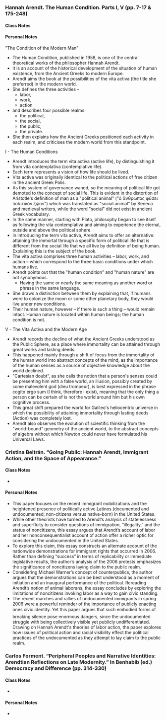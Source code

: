 ### Hannah Arendt. The Human Condition. Parts I, V (pp. 7-17 & 175-248)

#### Class Notes

#### Personal Notes

"The Condition of the Modern Man"

- The Human Condition, published in 1958, is one of the central theoretical works of the philosopher Hannah Arendt.
- It is an account of the historical development of the situation of human existence, from the Ancient Greeks to modern Europe.
- Arendt aims the book at the possibilities of the vita activa (the title she preferred) in the modern world.
- She defines the three activities – 
	- labor, 
	- work, 
	- action
- and describes four possible realms: 
	- the political, 
	- the social, 
	- the public, 
	- the private. 
- She then explains how the Ancient Greeks positioned each activity in each realm, and criticises the modern world from this standpoint.

I - The Human Conditions

- Arendt introduces the term vita activa (active life), by distinguishing it from vita contemplativa (contemplative life).
- Each term represents a vision of how life should be lived. 
- Vita activa was originally identical to the political actions of free citizen in the ancient Greek Polis.
- As this system of governance waned, so the meaning of political life got demoted to the concept of social life. This is evident in the distortion of Aristotle's definition of man as a "political animal" ("ὁ ἄνθρωπος φύσει πολιτικὸν ζῷον") which was translated as "social animal" by Seneca and medieval writers, while the word "social" did not exist in ancient Greek vocabulary.
- In the same manner, starting with Plato, philosophy began to see itself as following the vita contemplativa and aiming to experience the eternal, outside and above the political sphere.
- In introducing the term vita activa, Arendt aims to offer an alternative: attaining the immortal through a specific form of political life that is different from the social life that we all live by definition of being human. Explaining this is the subject of the book.
- The vita activa comprises three human activities – labor, work, and action – which correspond to the three basic conditions under which humans live.
- Arendt points out that the "human condition" and "human nature" are not synonymous.
	- Having the same or nearly the same meaning as another word or phrase in the same language.
- She draws a distinction between them by explaining that, if humans were to colonize the moon or some other planetary body, they would live under new conditions.
- Their human nature, however – if there is such a thing – would remain intact. Human nature is located within human beings; the human condition is not.

V - The Vita Activa and the Modern Age

- Arendt records the decline of what the Ancient Greeks understood as the Public Sphere, as a place where immortality can be attained through great works and lasting deeds.
- This happened mainly through a shift of focus from the immortality of the human world into abstract concepts of the mind, as the importance of the human senses as a source of objective knowledge about the world declined.
- "Cartesian doubt", as she calls the notion that a person's senses could be presenting him with a false world, an illusion, possibly created by some malevolent god (dieu trompeur), is best expressed in the phrase cogito ergo sum (I think, therefore I exist), meaning that the only thing a person can be certain of is not the world around him but his own cognitive process.
- This great shift prepared the world for Galileo's heliocentric universe in which the possibility of attaining immortality through lasting deeds (Action) was completely lost.
- Arendt also observes the evolution of scientific thinking from the "world-bound" geometry of the ancient world, to the abstract concepts of algebra without which Newton could never have formulated his Universal Laws.

### Cristina Beltrán. “Going Public: Hannah Arendt, Immigrant Action, and the Space of Appearance.”

#### Class Notes

- 

#### Personal Notes

- This paper focuses on the recent immigrant mobilizations and the heightened presence of politically active Latinos (documented and undocumented; non-citizens versus native-born) in the United States. 
- While other theorists have turned to Arendt’s analysis of statelessness and superfluity to consider questions of immigration, “illegality,” and the status of noncitizens, this essay argues that Arendt’s account of labor and her nonconsequentialist account of action offer a richer optic for considering the undocumented in the United States. 
- To explore this claim, this essay constructs an alternate account of the nationwide demonstrations for immigrant rights that occurred in 2006. Rather than defining “success” in terms of replicability or immediate legislative results, the author’s analysis of the 2006 protests emphasizes the significance of noncitizens laying claim to the public realm. 
- Considering Michael Warner’s concept of counterpublics, the author argues that the demonstrations can be best understood as a moment of initiation and an inaugural performance of the political. Rereading Arendt’s notion of animal laborans, the essay concludes by exploring the limitations of noncitizens invoking labor as a way to gain civic standing.
- The recent marches and rallies of undocumented immigrants in spring 2006 were a powerful reminder of the importance of publicly enacting ones civic identity. Yet this paper argues that such embodied forms of breaking silence pose enormous dangers, since the undocumented struggle with being collectively visible yet publicly undifferentiated. Drawing on Hannah Arendt's theories of labor action, the paper explores how issues of political action and racial visibility effect the political practices of the undocumented as they attempt to lay claim to the public realm.


### Carlos Forment. “Peripheral Peoples and Narrative Identities: Arendtian Reflections on Late Modernity.” In Benhabib (ed.) Democracy and Difference (pp. 314-330)

#### Class Notes

-

#### Personal Notes

-